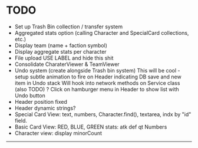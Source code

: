 # TODO

- Set up Trash Bin collection / transfer system
- Aggregated stats option (calling Character and SpecialCard collections, etc.)
- Display team (name + faction symbol)
- Display aggregate stats per character
- File upload USE LABEL and hide this shit
- Consolidate CharaterViewer & TeamViewer
- Undo system (create alongside Trash bin system)
This will be cool - setup subtle animation to fire on Header indicating DB save and new item in Undo stack
Will hook into network methods on Service class (also TODO)
? Click on hamburger menu in Header to show list with Undo button
- Header position fixed
- Header dynamic strings?
- Special Card View: text, numbers, Character.find(), textarea, indx by "id" field. 
- Basic Card View: RED, BLUE, GREEN stats: atk def qt Numbers
- Character view: display minorCount
------
